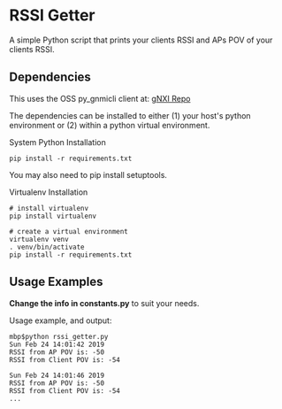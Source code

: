 # RSSI Getter

A simple Python script that prints your clients RSSI and APs POV of your clients RSSI.

## Dependencies

This uses the OSS py_gnmicli client at:
[gNXI Repo](https://github.com/google/gnxi/tree/master/gnmi_cli_py)

The dependencies can be installed to either (1) your host's python environment or (2) within a python virtual environment.

System Python Installation
```
pip install -r requirements.txt
```
You may also need to pip install setuptools.

Virtualenv Installation
```
# install virtualenv
pip install virtualenv

# create a virtual environment
virtualenv venv
. venv/bin/activate
pip install -r requirements.txt
```

## Usage Examples
**Change the info in constants.py** to suit your needs.

Usage example, and output:
```
mbp$python rssi_getter.py
Sun Feb 24 14:01:42 2019
RSSI from AP POV is: -50
RSSI from Client POV is: -54

Sun Feb 24 14:01:46 2019
RSSI from AP POV is: -50
RSSI from Client POV is: -54
...
```
